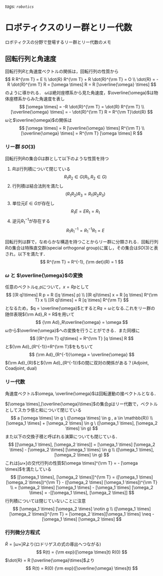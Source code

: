 ###### tags: `robotics`
# ロボティクスのリー群とリー代数

ロボティクスの分野で登場するリー群とリー代数のメモ
## 回転行列と角速度
回転行列$R$と角速度ベクトルの関係は，回転行列の性質から
$$
    R R^{\rm T} = E \\
    \dot{R} R^{\rm T} + R \dot{R}^{\rm T} = O \\
    \dot{R} = -R \dot{R}^{\rm T} R = [\omega \times] R = R [\overline{\omega} \times]
$$
のように導かれる． $\omega$は絶対座標系から見た角速度，$\overline{\omega}$は物体座標系からみた角速度を表し
$$
    [\omega \times] = -R \dot{R}^{\rm T} = \dot{R} R^{\rm T} \\
    [\overline{\omega} \times] = - \dot{R}^{\rm T} R = R^{\rm T}\dot{R}
$$
$\omega$と$\overline{\omega}$の関係は
$$
    [\omega \times] = R [\overline{\omega} \times] R^{\rm T} \\
    [\overline{\omega} \times] = R^{\rm T} [\omega \times] R
$$
### リー群 $SO(3)$
回転行列$R$の集合$G$は群として以下のような性質を持つ

1. $R$は行列積について閉じている
$$
    R_1 R_2 \in G　(R_1, R_2 \in G )
$$
2. 行列積は結合法則を満たし
$$
    (R_1 R_2) R_3 = R_1 (R_2 R_3)
$$
3. 単位元$E \in G$が存在し
$$
    R_1 E = E R_1 = R_1
$$
4. 逆元$R_1^{-1}$が存在する
$$
    R_1 R_1^{-1} = R_1^{-1} R_1 = E
$$

回転行列は群で，なめらかな構造を持つことからリー群に分類される．回転行列$R$の集合は特殊直交群(special orthogonal group)に属し，その集合は$SO(3)$と表され，以下を満たす．
$$
    R^{\rm T} = R^{-1}, {\rm det}(R) = 1
$$

### $\omega$ と $\overline{\omega}$の変換
任意のベクトル$q,p$について，$x = Rp$として
$$
    [(R q)\times] R p = R ([q \times] p) \\
    [(R q)\times] x = R [q \times] R^{\rm T} x \\
    [(R q)\times] = R [q \times] R^{\rm T}
$$
となるため，$q = \overline{\omega}$とすると$Rq = \omega$となる.これをリー群の随伴表現${\rm Ad}_R = R$を用いて
$$
    {\rm Ad}_R\overline{\omega} = \omega
$$
$\omega$から$\overline{\omega}$への変換を行うことができる．また同様に
$$
    [(R^{\rm T} q)\times] = R^{\rm T} [q \times] R
$$
と${\rm Ad}_{R^{-1}}=R^{\rm T}$をもちいて
$$
    {\rm Ad}_{R^{-1}}\omega = \overline{\omega}
$$
${\rm Ad}_{R}$と${\rm Ad}_{R^{-1}}$の間に双対の関係がある？(Adjoint, Coadjoint, dual)

### リー代数
角速度ベクトル$\omega, \overline{\omega}$は回転運動の接ベクトルとなる．

$[\omega \times],[\overline{\omega}\times]$の集合$g$はリー代数で，ベクトルとしてスカラ倍と和について閉じている
$$
    a [\omega \times] \in g \ ([\omega \times] \in g , a \in \mathbb{R}) \\
    [\omega_1 \times] + [\omega_2 \times] \in g \ ([\omega_1 \times], [\omega_2 \times] \in g)
$$
また以下の交換子積と呼ばれる演算についても閉じている．
$$
    [[\omega_1 \times], [\omega_2 \times]] = [\omega_1 \times] [\omega_2 \times] - [\omega_2 \times] [\omega_1 \times] \in g \\
    ([\omega_1 \times], [\omega_2 \times] \in g)
$$
これは$[\omega \times]$の交代行列の性質$[\omega \times]^{\rm T} = - [\omega \times]$を満たしている
$$
    [[\omega_1 \times], [\omega_2 \times]]^{\rm T} = ([\omega_1 \times] [\omega_2 \times])^{\rm T} - ([\omega_2 \times] [\omega_1 \times])^{\rm T} \\
    = [\omega_2 \times] [\omega_1 \times] - [\omega_1 \times] [\omega_2 \times]
    = -[[\omega_1 \times], [\omega_2 \times]] 
$$
行列積については閉じていないことに注意
$$
    [\omega_1 \times] [\omega_2 \times] \notin g \\
    ([\omega_1 \times] [\omega_2 \times])^{\rm T} = [\omega_2 \times][\omega_1 \times] \neq -[\omega_1 \times] [\omega_2 \times]
$$
### 行列微分方程式
$\dot{R} = [\omega \times] R$より(ロドリゲスの式の導出へつながる)
$$
    R(t) = {\rm exp}([\omega \times]t) R(0)
$$
$\dot{R} = R [\overline{\omega}\times]$より
$$
    R(t) = R(0) {\rm exp}([\overline{\omega} \times]t)
$$
